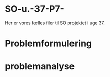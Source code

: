 # SO-u.-37-P7-
Her er vores fælles filer til SO projektet i uge 37.

# Problemformulering
# problemanalyse
